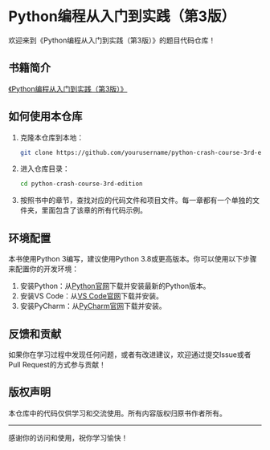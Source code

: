 # Python编程从入门到实践（第3版）

欢迎来到《Python编程从入门到实践（第3版）》的题目代码仓库！

## 书籍简介

[《Python编程从入门到实践（第3版）》](https://github.com/square1979/Some_Books/blob/main/Python)

## 如何使用本仓库

1. 克隆本仓库到本地：
    ```bash
    git clone https://github.com/yourusername/python-crash-course-3rd-edition.git
    ```
2. 进入仓库目录：
    ```bash
    cd python-crash-course-3rd-edition
    ```
3. 按照书中的章节，查找对应的代码文件和项目文件。每一章都有一个单独的文件夹，里面包含了该章的所有代码示例。

## 环境配置

本书使用Python 3编写，建议使用Python 3.8或更高版本。你可以使用以下步骤来配置你的开发环境：

1. 安装Python：从[Python官网](https://www.python.org/)下载并安装最新的Python版本。
2. 安装VS Code：从[VS Code官网](https://code.visualstudio.com/)下载并安装。
3. 安装PyCharm：从[PyCharm官网](https://www.jetbrains.com/pycharm/)下载并安装。

## 反馈和贡献

如果你在学习过程中发现任何问题，或者有改进建议，欢迎通过提交Issue或者Pull Request的方式参与贡献！

## 版权声明

本仓库中的代码仅供学习和交流使用。所有内容版权归原书作者所有。

---

感谢你的访问和使用，祝你学习愉快！


